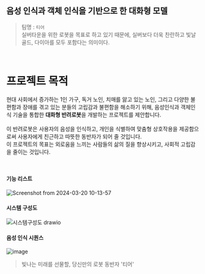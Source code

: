 ## 음성 인식과 객체 인식을 기반으로 한 대화형 모델
> 팀명 : ```티어``` \
> 실버타운을 위한 로봇을 목표로 하고 있기 때문에, 실버보다 더욱 찬란하고 빛날 골드, 다이아를 모두 포함다는 의미이다.

<br>

# 프로젝트 목적
현대 사회에서 증가하는 1인 가구, 독거 노인, 치매를 앓고 있는 노인, 그리고 다양한 불편함과 장애를 겪고 있는 분들의 고립감과 불편함을 해소하기 위해, 음성인식과 객체인식 기술을 통합한 **대화형 반려로봇**을 개발하는 프로젝트를 제안합니다. \
<br>
이 반려로봇은 사용자의 음성을 인식하고, 개인을 식별하여 맞춤형 상호작용을 제공함으로써 사용자에게 친근하고 따뜻한 동반자가 되어 줄 것입니다. \
이 프로젝트의 목표는 외로움을 느끼는 사람들의 삶의 질을 향상시키고, 사회적 고립감을 줄이는 것입니다.

<br>

#### 기능 리스트
![Screenshot from 2024-03-20 10-13-57](https://github.com/gaeun0123/openCV_study/assets/102429136/45de8f14-1976-4714-aa04-2648c55955ec)

#### 시스템 구성도
![시스템구성도 drawio](https://github.com/gaeun0123/openCV_study/assets/102429136/4ee73dbf-668b-4d3b-ae24-7b86bbab4148)

#### 음성 인식 시퀀스
![image](https://github.com/addinedu-ros-4th/deeplearning-repo-6/assets/55430286/936a9e28-6b1f-49c9-83bf-d3cc9ecf6e07)


> 빛나는 미래를 선물할, 당신만의 로봇 동반자 '티어'
